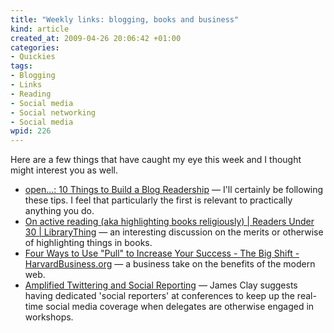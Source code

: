 ```yaml
--- 
title: "Weekly links: blogging, books and business"
kind: article
created_at: 2009-04-26 20:06:42 +01:00
categories: 
- Quickies
tags: 
- Blogging
- Links
- Reading
- Social media
- Social networking
- Social media
wpid: 226
---
```

<p style="clear:both">Here are a few things that have caught my eye this week and I thought might interest you as well.</p>
<p style="clear:both"></p>

<ul style="clear:both">
	<li><a href="http://opendotdotdot.blogspot.com/2006/02/10-things-to-build-blog-readership.html">open...: 10 Things to Build a Blog Readership</a> — I'll certainly be following these tips. I feel that particularly the first is relevant to practically anything you do.</li>
	<li><a href="http://www.librarything.com/topic/11264">On active reading (aka highlighting books religiously) | Readers Under 30 | LibraryThing</a> — an interesting discussion on the merits or otherwise of highlighting things in books.</li>
	<li><a href="http://blogs.harvardbusiness.org/bigshift/2009/04/four-ways-to-use-serendipity-t.html">Four Ways to Use "Pull" to Increase Your Success - The Big Shift - HarvardBusiness.org</a> — a business take on the benefits of the modern web.</li>
	<li><a title="Permanent Link: Amplified Twittering and Social Reporting" rel="bookmark" href="http://elearningstuff.wordpress.com/2009/04/22/amplified-twittering-and-social-reporting/">Amplified Twittering and Social Reporting</a> — James Clay suggests having dedicated 'social reporters' at conferences to keep up the real-time social media coverage when delegates are otherwise engaged in workshops.</li>
</ul>
<br class="final-break" />
